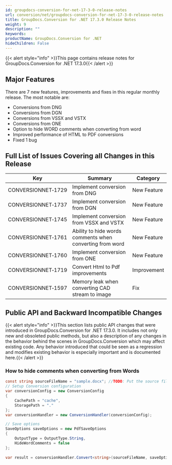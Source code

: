 ```yaml
---
id: groupdocs-conversion-for-net-17-3-0-release-notes
url: conversion/net/groupdocs-conversion-for-net-17-3-0-release-notes
title: GroupDocs.Conversion for .NET 17.3.0 Release Notes
weight: 9
description: ""
keywords: 
productName: GroupDocs.Conversion for .NET
hideChildren: False
---
```

{{< alert style="info" >}}This page contains release notes for GroupDocs.Conversion for .NET 17.3.0{{< /alert >}}

## Major Features

There are 7 new features, improvements and fixes in this regular monthly release. The most notable are:

*   Conversions from DNG
*   Conversions from DGN
*   Conversions from VSSX and VSTX
*   Conversions from ONE
*   Option to hide WORD comments when converting from word
*   Improved performance of HTML to PDF conversions
*   Fixed 1 bug

## Full List of Issues Covering all Changes in this Release

| Key | Summary | Category |
| --- | --- | --- |
| CONVERSIONNET&#8209;1729 | Implement conversion from DNG | New Feature |
| CONVERSIONNET&#8209;1737 | Implement conversion from DGN | New Feature |
| CONVERSIONNET&#8209;1745 | Implement conversion from VSSX and VSTX | New Feature |
| CONVERSIONNET&#8209;1761 | Ability to hide words comments when converting from word | New Feature |
| CONVERSIONNET&#8209;1760 | Implement conversion from ONE | New Feature |
| CONVERSIONNET&#8209;1719 | Convert Html to Pdf improvements | Improvement |
| CONVERSIONNET&#8209;1597 | Memory leak when converting CAD stream to image | Fix |

## Public API and Backward Incompatible Changes

{{< alert style="info" >}}This section lists public API changes that were introduced in GroupDocs.Conversion for .NET 17.3.0. It includes not only new and obsoleted public methods, but also a description of any changes in the behavior behind the scenes in GroupDocs.Conversion which may affect existing code. Any behavior introduced that could be seen as a regression and modifies existing behavior is especially important and is documented here.{{< /alert >}}

### How to hide comments when converting from Words 



```csharp
const string sourceFileName = "sample.docx"; //TODO: Put the source filename here
// Setup Conversion configuration
var conversionConfig = new ConversionConfig
{
    CachePath = "cache",
    StoragePath = "."
};
var conversionHandler = new ConversionHandler(conversionConfig);

// Save options
SaveOptions saveOptions = new PdfSaveOptions
{
    OutputType = OutputType.String,
    HideWordComments = false
};
 
var result = conversionHandler.Convert<string>(sourceFileName, saveOptions);
```
